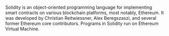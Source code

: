 Solidity is an object-oriented programming language for implementing smart contracts on various blockchain platforms, most notably, Ethereum. It was developed by Christian Reitwiessner, Alex Beregszaszi, and several former Ethereum core contributors. Programs in Solidity run on Ethereum Virtual Machine.